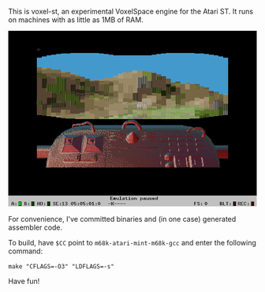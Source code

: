 This is voxel-st, an experimental VoxelSpace engine for the Atari ST.
It runs on machines with as little as 1MB of RAM.

![screenshot](scrnshot.png)

For convenience, I've committed binaries and (in one case) generated assembler code.

To build, have `$CC` point to `m68k-atari-mint-m68k-gcc` and enter the following command:

    make "CFLAGS=-O3" "LDFLAGS=-s"

Have fun!
